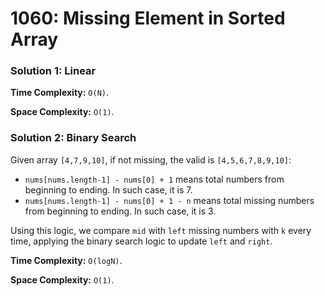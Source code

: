# 1060: Missing Element in Sorted Array

### Solution 1: Linear
**Time Complexity:** `O(N)`.

**Space Complexity:** `O(1)`.

### Solution 2: Binary Search
Given array `[4,7,9,10]`, if not missing, the valid is `[4,5,6,7,8,9,10]`:

* `nums[nums.length-1] - nums[0] + 1` means total numbers from beginning to ending. In such case, it is 7.
* `nums[nums.length-1] - nums[0] + 1 - n` means total missing numbers from beginning to ending. In such case, it is 3.

Using this logic, we compare `mid` with `left` missing numbers with `k` every time, applying the binary search logic to update `left` and `right`.

**Time Complexity:** `O(logN)`.

**Space Complexity:** `O(1)`.